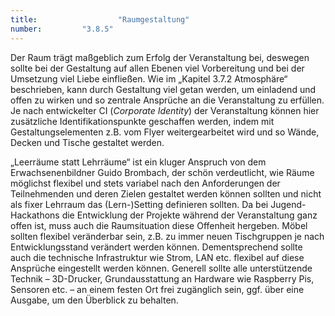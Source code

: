 ```yaml
---
title: 					"Raumgestaltung"
number: 		"3.8.5"
---
```


Der Raum trägt maßgeblich zum Erfolg der Veranstaltung bei, deswegen sollte bei der Gestaltung auf allen Ebenen viel Vorbereitung und bei der Umsetzung viel Liebe einfließen. Wie im „Kapitel 3.7.2 Atmosphäre“ beschrieben, kann durch Gestaltung viel getan werden, um einladend und offen zu wirken und so zentrale Ansprüche an die Veranstaltung zu erfüllen. Je nach entwickelter CI (*Corporate Identity*) der Veranstaltung können hier zusätzliche Identifikationspunkte geschaffen werden, indem mit Gestaltungselementen z.B. vom Flyer weitergearbeitet wird und so Wände, Decken und Tische gestaltet werden.

„Leerräume statt Lehrräume“ ist ein kluger Anspruch von dem Erwachsenenbildner Guido Brombach, der schön verdeutlicht, wie Räume möglichst flexibel und stets variabel nach den Anforderungen der Teilnehmenden und deren Zielen gestaltet werden können sollten und nicht als fixer Lehrraum das (Lern-)Setting definieren sollten. Da bei Jugend-Hackathons die Entwicklung der Projekte während der Veranstaltung ganz offen ist, muss auch die Raumsituation diese Offenheit hergeben. Möbel sollten flexibel veränderbar sein, z.B. zu immer neuen Tischgruppen je nach Entwicklungsstand verändert werden können. Dementsprechend sollte auch die technische Infrastruktur wie Strom, LAN etc. flexibel auf diese Ansprüche eingestellt werden können.
Generell sollte alle unterstützende Technik – 3D-Drucker, Grundausstattung an Hardware wie Raspberry Pis, Sensoren etc. – an einem festen Ort frei zugänglich sein, ggf. über eine Ausgabe, um den Überblick zu behalten.